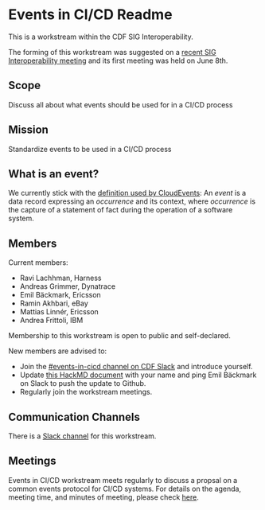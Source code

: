 # Events in CI/CD Readme

This is a workstream within the CDF SIG Interoperability.

The forming of this workstream was suggested on a [recent SIG Interoperability meeting]( https://github.com/cdfoundation/sig-interoperability/blob/master/docs/meetings.md#may-28-2020) and its first meeting was held on June 8th.

## Scope
Discuss all about what events should be used for in a CI/CD process

## Mission
Standardize events to be used in a CI/CD process

## What is an event?
We currently stick with the [definition used by CloudEvents](https://github.com/cloudevents/spec/blob/v1.0/spec.md#terminology):
An *event* is a data record expressing an *occurrence* and its context, where *occurrence* is the capture of a statement of fact during the operation of a software system.

## Members
Current members:
* Ravi Lachhman, Harness
* Andreas Grimmer, Dynatrace
* Emil Bäckmark, Ericsson
* Ramin Akhbari, eBay
* Mattias Linnér, Ericsson
* Andrea Frittoli, IBM

Membership to this workstream is open to public and self-declared.

New members are advised to:
* Join the [#events-in-cicd channel on CDF Slack](https://cdeliveryfdn.slack.com/archives/C0151BTKEJX) and introduce yourself.
* Update [this HackMD document](https://hackmd.io/AnVkdMb3QEeVQXKfIj4tNQ) with your name and ping Emil Bäckmark on Slack to push the update to Github.
* Regularly join the workstream meetings.

## Communication Channels
There is a [Slack channel](https://cdeliveryfdn.slack.com/archives/C0151BTKEJX) for this workstream.

## Meetings
Events in CI/CD workstream meets regularly to discuss a propsal on a common events protocol for CI/CD systems. For details on the agenda, meeting time, and minutes of meeting, please check [here](https://github.com/cdfoundation/sig-interoperability/blob/master/workstreams/events_in_cicd/meetings.md).
